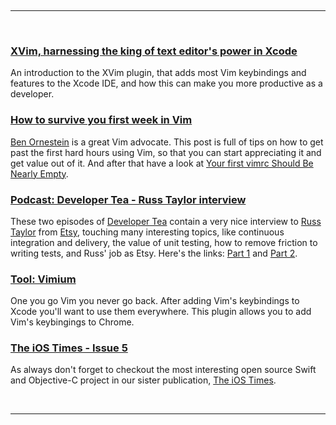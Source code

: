 <br/><hr/><br/>

### [XVim, harnessing the king of text editor's power in Xcode](http://www.mokacoding.com/blog/xvim/)

An introduction to the XVim plugin, that adds most Vim keybindings and features to the Xcode IDE, and how this can make you more productive as a developer.

### [How to survive you first week in Vim](http://www.benorenstein.com/blog/surviving-your-first-week-in-vim/)

[Ben Ornestein](https://twitter.com/r00k) is a great Vim advocate. This post is full of tips on how to get past the first hard hours using Vim, so that you can start appreciating it and get value out of it. And after that have a look at [Your first vimrc Should Be Nearly Empty](http://www.benorenstein.com/blog/your-first-vimrc-should-be-nearly-empty/).

### [Podcast: Developer Tea - Russ Taylor interview](https://developertea.com/episodes/13566)

These two episodes of [Developer Tea](https://developertea.com/) contain a very nice interview to [Russ Taylor](https://twitter.com/rjtman) from [Etsy](https://www.etsy.com/au/), touching many interesting topics, like continuous integration and delivery, the value of unit testing, how to remove friction to writing tests, and Russ' job as Etsy. Here's the links: [Part 1](https://developertea.com/episodes/13566) and [Part 2](https://developertea.com/episodes/13610).

### [Tool: Vimium](https://chrome.google.com/webstore/detail/vimium/dbepggeogbaibhgnhhndojpepiihcmeb?hl=en)

One you go Vim you never go back. After adding Vim's keybindings to Xcode you'll want to use them everywhere. This plugin allows you to add Vim's keybingings to Chrome.

### [The iOS Times - Issue 5](http://theiostimes.com/year-01-issue-05)

As always don't forget to checkout the most interesting open source Swift and Objective-C project in our sister publication, [The iOS Times](http://theiostimes.com/).

<br/><hr/><br/>
